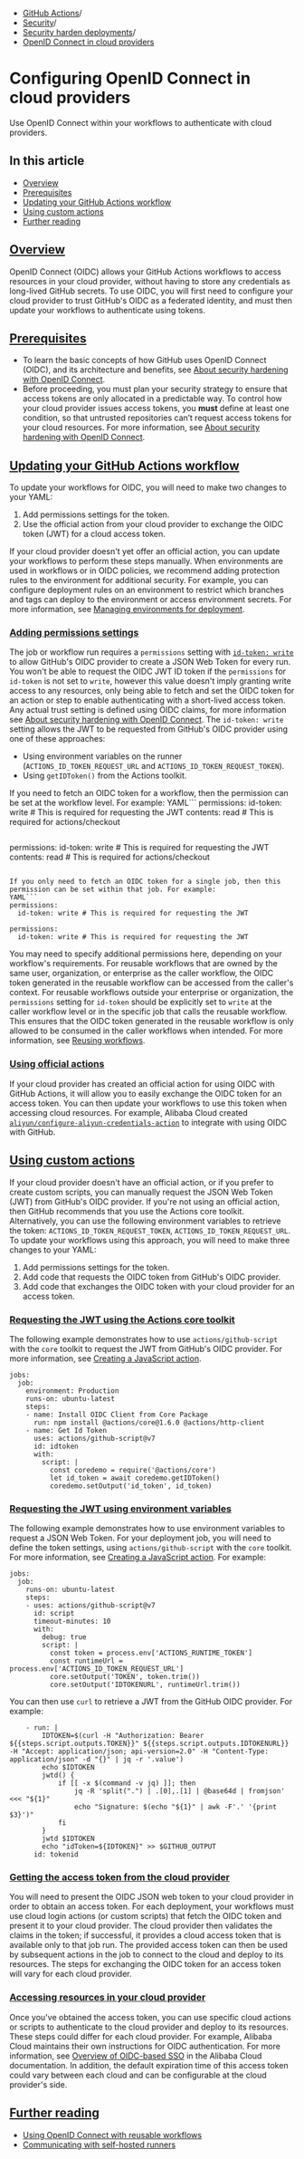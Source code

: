   * [GitHub Actions](https://docs.github.com/en/actions "GitHub Actions")/
  * [Security](https://docs.github.com/en/actions/security-for-github-actions "Security")/
  * [Security harden deployments](https://docs.github.com/en/actions/security-for-github-actions/security-hardening-your-deployments "Security harden deployments")/
  * [OpenID Connect in cloud providers](https://docs.github.com/en/actions/security-for-github-actions/security-hardening-your-deployments/configuring-openid-connect-in-cloud-providers "OpenID Connect in cloud providers")


# Configuring OpenID Connect in cloud providers
Use OpenID Connect within your workflows to authenticate with cloud providers.
## In this article
  * [Overview](https://docs.github.com/en/actions/security-for-github-actions/security-hardening-your-deployments/configuring-openid-connect-in-cloud-providers#overview)
  * [Prerequisites](https://docs.github.com/en/actions/security-for-github-actions/security-hardening-your-deployments/configuring-openid-connect-in-cloud-providers#prerequisites)
  * [Updating your GitHub Actions workflow](https://docs.github.com/en/actions/security-for-github-actions/security-hardening-your-deployments/configuring-openid-connect-in-cloud-providers#updating-your-github-actions-workflow)
  * [Using custom actions](https://docs.github.com/en/actions/security-for-github-actions/security-hardening-your-deployments/configuring-openid-connect-in-cloud-providers#using-custom-actions)
  * [Further reading](https://docs.github.com/en/actions/security-for-github-actions/security-hardening-your-deployments/configuring-openid-connect-in-cloud-providers#further-reading)


## [Overview](https://docs.github.com/en/actions/security-for-github-actions/security-hardening-your-deployments/configuring-openid-connect-in-cloud-providers#overview)
OpenID Connect (OIDC) allows your GitHub Actions workflows to access resources in your cloud provider, without having to store any credentials as long-lived GitHub secrets.
To use OIDC, you will first need to configure your cloud provider to trust GitHub's OIDC as a federated identity, and must then update your workflows to authenticate using tokens.
## [Prerequisites](https://docs.github.com/en/actions/security-for-github-actions/security-hardening-your-deployments/configuring-openid-connect-in-cloud-providers#prerequisites)
  * To learn the basic concepts of how GitHub uses OpenID Connect (OIDC), and its architecture and benefits, see [About security hardening with OpenID Connect](https://docs.github.com/en/actions/deployment/security-hardening-your-deployments/about-security-hardening-with-openid-connect).
  * Before proceeding, you must plan your security strategy to ensure that access tokens are only allocated in a predictable way. To control how your cloud provider issues access tokens, you **must** define at least one condition, so that untrusted repositories can’t request access tokens for your cloud resources. For more information, see [About security hardening with OpenID Connect](https://docs.github.com/en/actions/deployment/security-hardening-your-deployments/about-security-hardening-with-openid-connect#configuring-the-oidc-trust-with-the-cloud).


## [Updating your GitHub Actions workflow](https://docs.github.com/en/actions/security-for-github-actions/security-hardening-your-deployments/configuring-openid-connect-in-cloud-providers#updating-your-github-actions-workflow)
To update your workflows for OIDC, you will need to make two changes to your YAML:
  1. Add permissions settings for the token.
  2. Use the official action from your cloud provider to exchange the OIDC token (JWT) for a cloud access token.


If your cloud provider doesn't yet offer an official action, you can update your workflows to perform these steps manually.
When environments are used in workflows or in OIDC policies, we recommend adding protection rules to the environment for additional security. For example, you can configure deployment rules on an environment to restrict which branches and tags can deploy to the environment or access environment secrets. For more information, see [Managing environments for deployment](https://docs.github.com/en/actions/deployment/targeting-different-environments/managing-environments-for-deployment#deployment-protection-rules).
### [Adding permissions settings](https://docs.github.com/en/actions/security-for-github-actions/security-hardening-your-deployments/configuring-openid-connect-in-cloud-providers#adding-permissions-settings)
The job or workflow run requires a `permissions` setting with [`id-token: write`](https://docs.github.com/en/actions/security-guides/automatic-token-authentication#permissions-for-the-github_token) to allow GitHub's OIDC provider to create a JSON Web Token for every run. You won't be able to request the OIDC JWT ID token if the `permissions` for `id-token` is not set to `write`, however this value doesn't imply granting write access to any resources, only being able to fetch and set the OIDC token for an action or step to enable authenticating with a short-lived access token. Any actual trust setting is defined using OIDC claims, for more information see [About security hardening with OpenID Connect](https://docs.github.com/en/actions/security-for-github-actions/security-hardening-your-deployments/about-security-hardening-with-openid-connect#configuring-the-oidc-trust-with-the-cloud).
The `id-token: write` setting allows the JWT to be requested from GitHub's OIDC provider using one of these approaches:
  * Using environment variables on the runner (`ACTIONS_ID_TOKEN_REQUEST_URL` and `ACTIONS_ID_TOKEN_REQUEST_TOKEN`).
  * Using `getIDToken()` from the Actions toolkit.


If you need to fetch an OIDC token for a workflow, then the permission can be set at the workflow level. For example:
YAML```
permissions:
  id-token: write # This is required for requesting the JWT
  contents: read  # This is required for actions/checkout

```
```
permissions:
  id-token: write # This is required for requesting the JWT
  contents: read  # This is required for actions/checkout

```

If you only need to fetch an OIDC token for a single job, then this permission can be set within that job. For example:
YAML```
permissions:
  id-token: write # This is required for requesting the JWT

```
```
permissions:
  id-token: write # This is required for requesting the JWT

```

You may need to specify additional permissions here, depending on your workflow's requirements.
For reusable workflows that are owned by the same user, organization, or enterprise as the caller workflow, the OIDC token generated in the reusable workflow can be accessed from the caller's context. For reusable workflows outside your enterprise or organization, the `permissions` setting for `id-token` should be explicitly set to `write` at the caller workflow level or in the specific job that calls the reusable workflow. This ensures that the OIDC token generated in the reusable workflow is only allowed to be consumed in the caller workflows when intended.
For more information, see [Reusing workflows](https://docs.github.com/en/actions/using-workflows/reusing-workflows).
### [Using official actions](https://docs.github.com/en/actions/security-for-github-actions/security-hardening-your-deployments/configuring-openid-connect-in-cloud-providers#using-official-actions)
If your cloud provider has created an official action for using OIDC with GitHub Actions, it will allow you to easily exchange the OIDC token for an access token. You can then update your workflows to use this token when accessing cloud resources.
For example, Alibaba Cloud created [`aliyun/configure-aliyun-credentials-action`](https://github.com/aliyun/configure-aliyun-credentials-action) to integrate with using OIDC with GitHub.
## [Using custom actions](https://docs.github.com/en/actions/security-for-github-actions/security-hardening-your-deployments/configuring-openid-connect-in-cloud-providers#using-custom-actions)
If your cloud provider doesn't have an official action, or if you prefer to create custom scripts, you can manually request the JSON Web Token (JWT) from GitHub's OIDC provider.
If you're not using an official action, then GitHub recommends that you use the Actions core toolkit. Alternatively, you can use the following environment variables to retrieve the token: `ACTIONS_ID_TOKEN_REQUEST_TOKEN`, `ACTIONS_ID_TOKEN_REQUEST_URL`.
To update your workflows using this approach, you will need to make three changes to your YAML:
  1. Add permissions settings for the token.
  2. Add code that requests the OIDC token from GitHub's OIDC provider.
  3. Add code that exchanges the OIDC token with your cloud provider for an access token.


### [Requesting the JWT using the Actions core toolkit](https://docs.github.com/en/actions/security-for-github-actions/security-hardening-your-deployments/configuring-openid-connect-in-cloud-providers#requesting-the-jwt-using-the-actions-core-toolkit)
The following example demonstrates how to use `actions/github-script` with the `core` toolkit to request the JWT from GitHub's OIDC provider. For more information, see [Creating a JavaScript action](https://docs.github.com/en/actions/creating-actions/creating-a-javascript-action#adding-actions-toolkit-packages).
```
jobs:
  job:
    environment: Production
    runs-on: ubuntu-latest
    steps:
    - name: Install OIDC Client from Core Package
      run: npm install @actions/core@1.6.0 @actions/http-client
    - name: Get Id Token
      uses: actions/github-script@v7
      id: idtoken
      with:
        script: |
          const coredemo = require('@actions/core')
          let id_token = await coredemo.getIDToken()
          coredemo.setOutput('id_token', id_token)

```

### [Requesting the JWT using environment variables](https://docs.github.com/en/actions/security-for-github-actions/security-hardening-your-deployments/configuring-openid-connect-in-cloud-providers#requesting-the-jwt-using-environment-variables)
The following example demonstrates how to use environment variables to request a JSON Web Token.
For your deployment job, you will need to define the token settings, using `actions/github-script` with the `core` toolkit. For more information, see [Creating a JavaScript action](https://docs.github.com/en/actions/creating-actions/creating-a-javascript-action#adding-actions-toolkit-packages).
For example:
```
jobs:
  job:
    runs-on: ubuntu-latest
    steps:
    - uses: actions/github-script@v7
      id: script
      timeout-minutes: 10
      with:
        debug: true
        script: |
          const token = process.env['ACTIONS_RUNTIME_TOKEN']
          const runtimeUrl = process.env['ACTIONS_ID_TOKEN_REQUEST_URL']
          core.setOutput('TOKEN', token.trim())
          core.setOutput('IDTOKENURL', runtimeUrl.trim())

```

You can then use `curl` to retrieve a JWT from the GitHub OIDC provider. For example:
```
    - run: |
        IDTOKEN=$(curl -H "Authorization: Bearer ${{steps.script.outputs.TOKEN}}" ${{steps.script.outputs.IDTOKENURL}}  -H "Accept: application/json; api-version=2.0" -H "Content-Type: application/json" -d "{}" | jq -r '.value')
        echo $IDTOKEN
        jwtd() {
            if [[ -x $(command -v jq) ]]; then
                jq -R 'split(".") | .[0],.[1] | @base64d | fromjson' <<< "${1}"
                echo "Signature: $(echo "${1}" | awk -F'.' '{print $3}')"
            fi
        }
        jwtd $IDTOKEN
        echo "idToken=${IDTOKEN}" >> $GITHUB_OUTPUT
      id: tokenid

```

### [Getting the access token from the cloud provider](https://docs.github.com/en/actions/security-for-github-actions/security-hardening-your-deployments/configuring-openid-connect-in-cloud-providers#getting-the-access-token-from-the-cloud-provider)
You will need to present the OIDC JSON web token to your cloud provider in order to obtain an access token.
For each deployment, your workflows must use cloud login actions (or custom scripts) that fetch the OIDC token and present it to your cloud provider. The cloud provider then validates the claims in the token; if successful, it provides a cloud access token that is available only to that job run. The provided access token can then be used by subsequent actions in the job to connect to the cloud and deploy to its resources.
The steps for exchanging the OIDC token for an access token will vary for each cloud provider.
### [Accessing resources in your cloud provider](https://docs.github.com/en/actions/security-for-github-actions/security-hardening-your-deployments/configuring-openid-connect-in-cloud-providers#accessing-resources-in-your-cloud-provider)
Once you've obtained the access token, you can use specific cloud actions or scripts to authenticate to the cloud provider and deploy to its resources. These steps could differ for each cloud provider.
For example, Alibaba Cloud maintains their own instructions for OIDC authentication. For more information, see [Overview of OIDC-based SSO](https://www.alibabacloud.com/help/en/ram/user-guide/overview-of-oidc-based-sso) in the Alibaba Cloud documentation.
In addition, the default expiration time of this access token could vary between each cloud and can be configurable at the cloud provider's side.
## [Further reading](https://docs.github.com/en/actions/security-for-github-actions/security-hardening-your-deployments/configuring-openid-connect-in-cloud-providers#further-reading)
  * [Using OpenID Connect with reusable workflows](https://docs.github.com/en/actions/deployment/security-hardening-your-deployments/using-openid-connect-with-reusable-workflows)
  * [Communicating with self-hosted runners](https://docs.github.com/en/actions/hosting-your-own-runners/managing-self-hosted-runners/communicating-with-self-hosted-runners)


